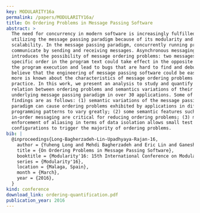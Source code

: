 ```yaml
---
key: MODULARITY16a
permalink: /papers/MODULARITY16a/
title: On Ordering Problems in Message Passing Software
abstract: >
  The need for concurrency in modern software is increasingly fulfilled by
  utilizing the message passing paradigm because of its modularity and
  scalability. In the message passing paradigm, concurrently running processes
  communicate by sending and receiving messages. Asynchronous messaging
  introduces the possibility of message ordering problems: two messages with a
  specific order in the program text could take effect in the opposite order in
  the program execution and lead to bugs that are hard to find and debug. We
  believe that the engineering of message passing software could be easier if
  more is known about the characteristics of message ordering problems in
  practice. In this work, we present an analysis to study and quantify the
  relation between ordering problems and semantics variations of their
  underlying message passing paradigm in over 30 applications. Some of our
  findings are as follows: (1) semantic variations of the message passing
  paradigm can cause ordering problems exhibited by applications in different
  programming patterns to vary greatly; (2) some semantic features such as
  in-order messaging are critical for reducing ordering problems; (3) modular
  enforcement of aliasing in terms of data isolation allows small test
  configurations to trigger the majority of ordering problems.
bib: |
  @inproceedings{Long-Bagherzadeh-Lin-Upadhyaya-Rajan-16,
    author = {Yuheng Long and Mehdi Bagherzadeh and Eric Lin and Ganesha Upadhyaya and Hridesh Rajan},
    title = {On Ordering Problems in Message Passing Software},
    booktitle = {Modularity'16: 15th International Conference on Modularity},
    series = {Modularity'16},
    location = {Malaga, Spain},
    month = {March},
    year = {2016},
  }
kind: conference
download_link: ordering-quantification.pdf
publication_year: 2016
---
```

